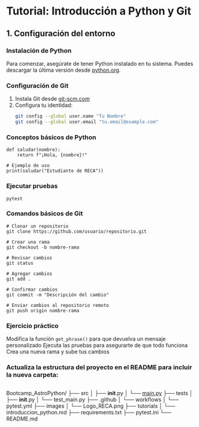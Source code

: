 # Tutorial: Introducción a Python y Git

## 1. Configuración del entorno

### Instalación de Python
Para comenzar, asegúrate de tener Python instalado en tu sistema. Puedes descargar la última versión desde [python.org](https://www.python.org/downloads/).

### Configuración de Git
1. Instala Git desde [git-scm.com](https://git-scm.com/downloads)
2. Configura tu identidad:
   ```bash
   git config --global user.name "Tu Nombre"
   git config --global user.email "tu.email@example.com"
   ```

### Conceptos básicos de Python
```
def saludar(nombre):
    return f"¡Hola, {nombre}!"

# Ejemplo de uso
print(saludar("Estudiante de RECA"))
```

### Ejecutar pruebas
```
pytest
```
###  Comandos básicos de Git

```
# Clonar un repositorio
git clone https://github.com/usuario/repositorio.git

# Crear una rama
git checkout -b nombre-rama

# Revisar cambios
git status

# Agregar cambios
git add .

# Confirmar cambios
git commit -m "Descripción del cambio"

# Enviar cambios al repositorio remoto
git push origin nombre-rama
```

###  Ejercicio práctico

Modifica la función `get_phrase()` para que devuelva un mensaje personalizado
Ejecuta las pruebas para asegurarte de que todo funciona
Crea una nueva rama y sube tus cambios

###  Actualiza la estructura del proyecto en el README para incluir la nueva carpeta:
```markdown
```
Bootcamp_AstroPython/
├── src
│   ├── __init__.py
│   └── [main.py](http://_vscodecontentref_/1)
├── tests
│   ├── __init__.py
│   └── test_main.py
├── .github
│   └── workflows
│       └── pytest.yml
├── images
│   └── Logo_RECA.png
├── tutorials
│   └── introduccion_python.md
├── requirements.txt
├── pytest.ini
└── README.md